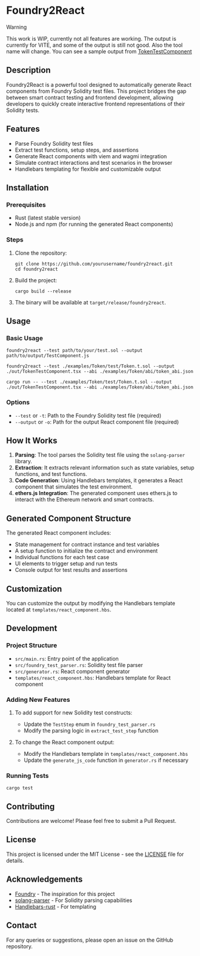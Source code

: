 # Foundry2React

> [!WARNING]  
> This work is WIP, currently not all features are working. The output is currently for VITE, and some of the output is still not good. Also the tool name will change. You can see a sample output from [TokenTestComponent](./out/TokenTestComponent.tsx) 

## Description

Foundry2React is a powerful tool designed to automatically generate React components from Foundry Solidity test files. This project bridges the gap between smart contract testing and frontend development, allowing developers to quickly create interactive frontend representations of their Solidity tests.

## Features

- Parse Foundry Solidity test files
- Extract test functions, setup steps, and assertions
- Generate React components with viem and wagmi integration
- Simulate contract interactions and test scenarios in the browser
- Handlebars templating for flexible and customizable output

## Installation

### Prerequisites

- Rust (latest stable version)
- Node.js and npm (for running the generated React components)

### Steps

1. Clone the repository:

   ```
   git clone https://github.com/yourusername/foundry2react.git
   cd foundry2react
   ```

2. Build the project:

   ```
   cargo build --release
   ```

3. The binary will be available at `target/release/foundry2react`.

## Usage

### Basic Usage

```
foundry2react --test path/to/your/test.sol --output path/to/output/TestComponent.js
```

`foundry2react --test ./examples/Token/test/Token.t.sol --output ./out/TokenTestComponent.tsx --abi ./examples/Token/abi/token_abi.json`

`cargo run -- --test ./examples/Token/test/Token.t.sol --output ./out/TokenTestComponent.tsx --abi ./examples/Token/abi/token_abi.json`

### Options

- `--test` or `-t`: Path to the Foundry Solidity test file (required)
- `--output` or `-o`: Path for the output React component file (required)

## How It Works

1. **Parsing**: The tool parses the Solidity test file using the `solang-parser` library.
2. **Extraction**: It extracts relevant information such as state variables, setup functions, and test functions.
3. **Code Generation**: Using Handlebars templates, it generates a React component that simulates the test environment.
4. **ethers.js Integration**: The generated component uses ethers.js to interact with the Ethereum network and smart contracts.

## Generated Component Structure

The generated React component includes:

- State management for contract instance and test variables
- A setup function to initialize the contract and environment
- Individual functions for each test case
- UI elements to trigger setup and run tests
- Console output for test results and assertions

## Customization

You can customize the output by modifying the Handlebars template located at `templates/react_component.hbs`.

## Development

### Project Structure

- `src/main.rs`: Entry point of the application
- `src/foundry_test_parser.rs`: Solidity test file parser
- `src/generator.rs`: React component generator
- `templates/react_component.hbs`: Handlebars template for React component

### Adding New Features

1. To add support for new Solidity test constructs:

   - Update the `TestStep` enum in `foundry_test_parser.rs`
   - Modify the parsing logic in `extract_test_step` function

2. To change the React component output:
   - Modify the Handlebars template in `templates/react_component.hbs`
   - Update the `generate_js_code` function in `generator.rs` if necessary

### Running Tests

```
cargo test
```

## Contributing

Contributions are welcome! Please feel free to submit a Pull Request.

## License

This project is licensed under the MIT License - see the [LICENSE](LICENSE) file for details.

## Acknowledgements

- [Foundry](https://github.com/foundry-rs/foundry) - The inspiration for this project
- [solang-parser](https://github.com/hyperledger-labs/solang-parser) - For Solidity parsing capabilities
- [Handlebars-rust](https://github.com/sunng87/handlebars-rust) - For templating

## Contact

For any queries or suggestions, please open an issue on the GitHub repository.
